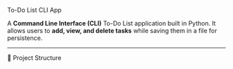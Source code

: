 To-Do List CLI App

A **Command Line Interface (CLI)** To-Do List application built in Python.
It allows users to **add, view, and delete tasks** while saving them in a file for persistence.

---

📂 Project Structure

